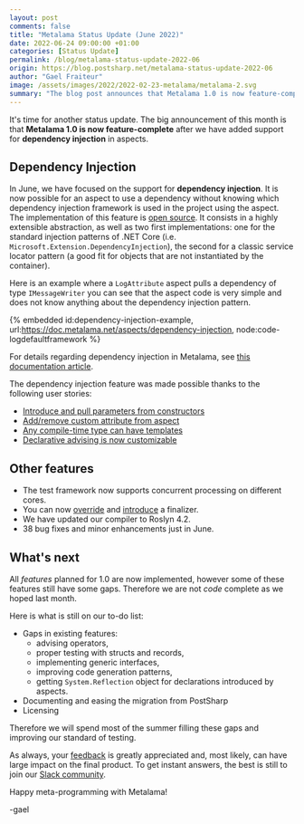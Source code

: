 ```yaml
---
layout: post 
comments: false
title: "Metalama Status Update (June 2022)"
date: 2022-06-24 09:00:00 +01:00
categories: [Status Update]
permalink: /blog/metalama-status-update-2022-06
origin: https://blog.postsharp.net/metalama-status-update-2022-06
author: "Gael Fraiteur"
image: /assets/images/2022/2022-02-23-metalama/metalama-2.svg
summary: "The blog post announces that Metalama 1.0 is now feature-complete with the addition of support for dependency injection in aspects. However, some features still have gaps, so the team will spend the summer filling these gaps and improving testing standards."
---
```


It's time for another status update. The big announcement of this month is that **Metalama 1.0 is now feature-complete** after we have added support for **dependency injection** in aspects.

## Dependency Injection

In June, we have focused on the support for **dependency injection**. It is now possible for an aspect to use a dependency without knowing which dependency injection framework is used in the project using the aspect. The implementation of this feature is [open source](https://github.com/metalama/Metalama.Framework.Extensions). It consists in a highly extensible abstraction, as well as two first implementations: one for the standard injection patterns of .NET Core (i.e. `Microsoft.Extension.DependencyInjection`), the second for a classic service locator pattern (a good fit for objects that are not instantiated by the container).

Here is an example where a `LogAttribute` aspect pulls a dependency of type `IMessageWriter` you can see that the aspect code is very simple and does not know anything about the dependency injection pattern.

{% embedded id:dependency-injection-example, url:https://doc.metalama.net/aspects/dependency-injection, node:code-logdefaultframework %}

For details regarding dependency injection in Metalama, see [this documentation article](https://doc.metalama.net/aspects/dependency-injection).

The dependency injection feature was made possible thanks to the following user stories:

* [Introduce and pull parameters from constructors](https://doc.metalama.net/aspects/advising/introducing-constructor-parameters)
* [Add/remove custom attribute from aspect](https://doc.metalama.net/api/metalama_framework_advising_iadvicefactory_introduceattribute)
* [Any compile-time type can have templates](https://doc.metalama.net/api/metalama_framework_advising_iadvicefactory_withtemplateprovider)
* [Declarative advising is now customizable](https://doc.metalama.net/api/metalama_framework_aspects_declarativeadviceattribute)

## Other features

* The test framework now supports concurrent processing on different cores.
* You can now [override](https://doc.metalama.net/api/metalama_framework_advising_iadvicefactory_override) and [introduce](https://doc.metalama.net/api/metalama_framework_advising_iadvicefactory_introducefinalizer) a finalizer.
* We have updated our compiler to Roslyn 4.2.
* 38 bug fixes and minor enhancements just in June.

## What's next

All _features_ planned for 1.0 are now implemented, however some of these features still have some gaps. Therefore we are not _code_ complete as we hoped last month.

Here is what is still on our to-do list:

* Gaps in existing features:
  * advising operators,
  * proper testing with structs and records,
  * implementing generic interfaces,
  * improving code generation patterns,
  * getting `System.Reflection` object for declarations introduced by aspects.
* Documenting and easing the migration from PostSharp
* Licensing

Therefore we will spend most of the summer filling these gaps and improving our standard of testing.

As always, your [feedback](https://www.postsharp.net/metalama/support) is greatly appreciated and, most likely, can have large impact on the final product. To get instant answers, the best is still to join our [Slack community](https://www.postsharp.net/slack).

Happy meta-programming with Metalama!

-gael

